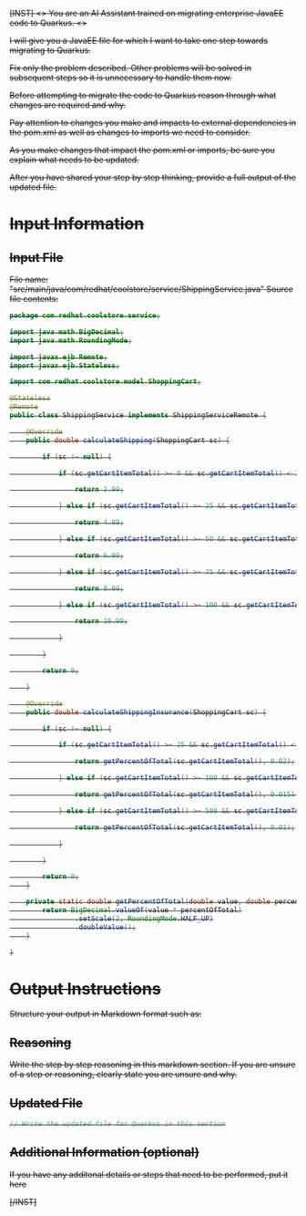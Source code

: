 <s>[INST] <<SYS>>
You are an AI Assistant trained on migrating enterprise JavaEE code to Quarkus.
<</SYS>>

I will give you a JavaEE file for which I want to take one step towards migrating to Quarkus.

Fix only the problem described. Other problems will be solved in subsequent steps so it is unnecessary to handle them now.

Before attempting to migrate the code to Quarkus reason through what changes are required and why.

Pay attention to changes you make and impacts to external dependencies in the pom.xml as well as changes to imports we need to consider.

As you make changes that impact the pom.xml or imports, be sure you explain what needs to be updated.

After you have shared your step by step thinking, provide a full output of the updated file.
# Input Information

## Input File

File name: "src/main/java/com/redhat/coolstore/service/ShippingService.java"
Source file contents:
```java
package com.redhat.coolstore.service;

import java.math.BigDecimal;
import java.math.RoundingMode;

import javax.ejb.Remote;
import javax.ejb.Stateless;

import com.redhat.coolstore.model.ShoppingCart;

@Stateless
@Remote
public class ShippingService implements ShippingServiceRemote {

    @Override
    public double calculateShipping(ShoppingCart sc) {

        if (sc != null) {

            if (sc.getCartItemTotal() >= 0 && sc.getCartItemTotal() < 25) {

                return 2.99;

            } else if (sc.getCartItemTotal() >= 25 && sc.getCartItemTotal() < 50) {

                return 4.99;

            } else if (sc.getCartItemTotal() >= 50 && sc.getCartItemTotal() < 75) {

                return 6.99;

            } else if (sc.getCartItemTotal() >= 75 && sc.getCartItemTotal() < 100) {

                return 8.99;

            } else if (sc.getCartItemTotal() >= 100 && sc.getCartItemTotal() < 10000) {

                return 10.99;

            }

        }

        return 0;

    }

    @Override
    public double calculateShippingInsurance(ShoppingCart sc) {

        if (sc != null) {

            if (sc.getCartItemTotal() >= 25 && sc.getCartItemTotal() < 100) {

                return getPercentOfTotal(sc.getCartItemTotal(), 0.02);

            } else if (sc.getCartItemTotal() >= 100 && sc.getCartItemTotal() < 500) {

                return getPercentOfTotal(sc.getCartItemTotal(), 0.015);

            } else if (sc.getCartItemTotal() >= 500 && sc.getCartItemTotal() < 10000) {

                return getPercentOfTotal(sc.getCartItemTotal(), 0.01);

            }

        }

        return 0;
    }

    private static double getPercentOfTotal(double value, double percentOfTotal) {
        return BigDecimal.valueOf(value * percentOfTotal)
                .setScale(2, RoundingMode.HALF_UP)
                .doubleValue();
    }

}

```

# Output Instructions

Structure your output in Markdown format such as:

## Reasoning

Write the step by step reasoning in this markdown section. If you are unsure of a step or reasoning, clearly state you are unsure and why.

## Updated File

```java
// Write the updated file for Quarkus in this section
```

## Additional Information (optional)

If you have any additonal details or steps that need to be performed, put it here

[/INST]

